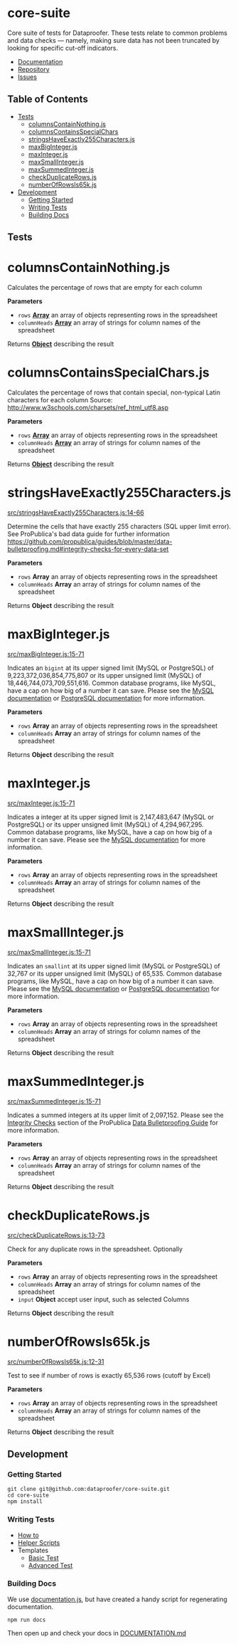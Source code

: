 # core-suite

Core suite of tests for Dataproofer. These tests relate to common problems and data checks — namely, making sure data has not been truncated by looking for specific cut-off indicators.

-   [Documentation](https://github.com/dataproofer/core-suite/blob/master/README.md)
-   [Repository](https://github.com/dataproofer/core-suite/)
-   [Issues](https://github.com/dataproofer/core-suite/issues)

## Table of Contents

-   [Tests](https://github.com/dataproofer/core-suite#tests)
    -   [columnsContainNothing.js](https://github.com/dataproofer/core-suite#columnsContainNothing.js)
    -   [columnsContainsSpecialChars](https://github.com/dataproofer/core-suite#columnsContainsSpecialChars.js)
    -   [stringsHaveExactly255Characters.js](https://github.com/dataproofer/core-suite#stringsHaveExactly255Charactersjs)
    -   [maxBigInteger.js](https://github.com/dataproofer/core-suite#maxBigIntegerjs)
    -   [maxInteger.js](https://github.com/dataproofer/core-suite#maxIntegerjs)
    -   [maxSmallInteger.js](https://github.com/dataproofer/core-suite#maxSmallIntegerjs)
    -   [maxSummedInteger.js](https://github.com/dataproofer/core-suite#maxSummedIntegerjs)
    -   [checkDuplicateRows.js](https://github.com/dataproofer/core-suite#checkDuplicateRowsjs)
    -   [numberOfRowsIs65k.js](https://github.com/dataproofer/core-suite#numberOfRowsIs65kjs)
-   [Development](https://github.com/dataproofer/core-suite#development)
    -   [Getting Started](https://github.com/dataproofer/core-suite#getting-started)
    -   [Writing Tests](https://github.com/dataproofer/stats-suite#writing-tests)
    -   [Building Docs](https://github.com/dataproofer/core-suite#building-docs)

## Tests

# columnsContainNothing.js

Calculates the percentage of rows that are empty for each column

**Parameters**

-   `rows` **[Array](https://developer.mozilla.org/en-US/docs/Web/JavaScript/Reference/Global_Objects/Array)** an array of objects representing rows in the spreadsheet
-   `columnHeads` **[Array](https://developer.mozilla.org/en-US/docs/Web/JavaScript/Reference/Global_Objects/Array)** an array of strings for column names of the spreadsheet

Returns **[Object](https://developer.mozilla.org/en-US/docs/Web/JavaScript/Reference/Global_Objects/Object)** describing the result

# columnsContainsSpecialChars.js

Calculates the percentage of rows that contain special, non-typical Latin characters for each column
Source: <http://www.w3schools.com/charsets/ref_html_utf8.asp>

**Parameters**

-   `rows` **[Array](https://developer.mozilla.org/en-US/docs/Web/JavaScript/Reference/Global_Objects/Array)** an array of objects representing rows in the spreadsheet
-   `columnHeads` **[Array](https://developer.mozilla.org/en-US/docs/Web/JavaScript/Reference/Global_Objects/Array)** an array of strings for column names of the spreadsheet

Returns **[Object](https://developer.mozilla.org/en-US/docs/Web/JavaScript/Reference/Global_Objects/Object)** describing the result

# stringsHaveExactly255Characters.js

[src/stringsHaveExactly255Characters.js:14-66](https://github.com/dataproofer/core-suite/blob/master/src/stringsHaveExactly255Characters.js#L14-L66 "Source code on GitHub")

Determine the cells that have exactly 255 characters (SQL upper limit error). See ProPublica's bad data guide for further information
<https://github.com/propublica/guides/blob/master/data-bulletproofing.md#integrity-checks-for-every-data-set>

**Parameters**

-   `rows` **Array** an array of objects representing rows in the spreadsheet
-   `columnHeads` **Array** an array of strings for column names of the spreadsheet

Returns **Object** describing the result

# maxBigInteger.js

[src/maxBigInteger.js:15-71](https://github.com/dataproofer/core-suite/blob/master/src/maxBigInteger.js#L15-L71 "Source code on GitHub")

Indicates an `bigint` at its upper signed limit (MySQL or PostgreSQL) of 9,223,372,036,854,775,807 or its upper unsigned limit (MySQL) of 18,446,744,073,709,551,616.
Common database programs, like MySQL, have a cap on how big of a number it can save.
Please see the [MySQL documentation](https://dev.mysql.com/doc/refman/5.7/en/integer-types.html) or [PostgreSQL documentation](http://www.postgresql.org/docs/9.5/interactive/datatype-numeric.html) for more information.

**Parameters**

-   `rows` **Array** an array of objects representing rows in the spreadsheet
-   `columnHeads` **Array** an array of strings for column names of the spreadsheet

Returns **Object** describing the result

# maxInteger.js

[src/maxInteger.js:15-71](https://github.com/dataproofer/core-suite/blob/master/src/maxInteger.js#L15-L71 "Source code on GitHub")

Indicates a integer at its upper signed limit is 2,147,483,647 (MySQL or PostgreSQL) or its upper unsigned limit (MySQL) of 4,294,967,295.
Common database programs, like MySQL, have a cap on how big of a number it can save.
Please see the [MySQL documentation](https://dev.mysql.com/doc/refman/5.7/en/integer-types.html) for more information.

**Parameters**

-   `rows` **Array** an array of objects representing rows in the spreadsheet
-   `columnHeads` **Array** an array of strings for column names of the spreadsheet

Returns **Object** describing the result

# maxSmallInteger.js

[src/maxSmallInteger.js:15-71](https://github.com/dataproofer/core-suite/blob/master/src/maxSmallInteger.js#L15-L71 "Source code on GitHub")

Indicates an `smallint` at its upper signed limit (MySQL or PostgreSQL) of 32,767 or its upper unsigned limit (MySQL) of 65,535.
Common database programs, like MySQL, have a cap on how big of a number it can save.
Please see the [MySQL documentation](https://dev.mysql.com/doc/refman/5.7/en/integer-types.html) or [PostgreSQL documentation](http://www.postgresql.org/docs/9.5/interactive/datatype-numeric.html) for more information.

**Parameters**

-   `rows` **Array** an array of objects representing rows in the spreadsheet
-   `columnHeads` **Array** an array of strings for column names of the spreadsheet

Returns **Object** describing the result

# maxSummedInteger.js

[src/maxSummedInteger.js:15-71](https://github.com/dataproofer/core-suite/blob/master/src/maxSummedInteger.js#L15-L71 "Source code on GitHub")

Indicates a summed integers at its upper limit of 2,097,152.
Please see the [Integrity Checks](https://github.com/propublica/guides/blob/master/data-bulletproofing.md#integrity-checks-for-every-data-set) section of the ProPublica [Data Bulletproofing Guide](https://github.com/propublica/guides/blob/master/data-bulletproofing.md) for more information.

**Parameters**

-   `rows` **Array** an array of objects representing rows in the spreadsheet
-   `columnHeads` **Array** an array of strings for column names of the spreadsheet

Returns **Object** describing the result

# checkDuplicateRows.js

[src/checkDuplicateRows.js:13-73](https://github.com/dataproofer/core-suite/blob/master/src/checkDuplicateRows.js#L13-L73 "Source code on GitHub")

Check for any duplicate rows in the spreadsheet. Optionally

**Parameters**

-   `rows` **Array** an array of objects representing rows in the spreadsheet
-   `columnHeads` **Array** an array of strings for column names of the spreadsheet
-   `input` **Object** accept user input, such as selected Columns

Returns **Object** describing the result

# numberOfRowsIs65k.js

[src/numberOfRowsIs65k.js:12-31](https://github.com/dataproofer/core-suite/blob/master/src/numberOfRowsIs65k.js#L12-L31 "Source code on GitHub")

Test to see if number of rows is exactly 65,536 rows (cutoff by Excel)

**Parameters**

-   `rows` **Array** an array of objects representing rows in the spreadsheet
-   `columnHeads` **Array** an array of strings for column names of the spreadsheet

Returns **Object** describing the result

## Development

### Getting Started

    git clone git@github.com:dataproofer/core-suite.git
    cd core-suite
    npm install

### Writing Tests

-   [How to](https://github.com/dataproofer/Dataproofer#creating-a-new-test)
-   [Helper Scripts](https://github.com/dataproofer/dataproofertest-js/blob/master/DOCUMENTATION.md#util)
-   Templates
    -   [Basic Test](https://github.com/dataproofer/suite-template/blob/master/src/myTest.js)
    -   [Advanced Test](https://github.com/dataproofer/suite-template/blob/master/src/myAdvancedTest.js)

### Building Docs

We use [documentation.js](https://github.com/documentationjs/documentation), but have created a handy script for regenerating documentation.

    npm run docs

Then open up and check your docs in [DOCUMENTATION.md](https://github.com/dataproofer/info-suite/blob/master/DOCUMENTATION.md)
